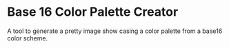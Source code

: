 # Base 16 Color Palette Creator

A tool to generate a pretty image show casing a color palette from a base16
color scheme.

